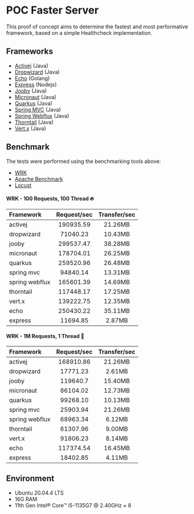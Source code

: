 # POC Faster Server
This proof of concept aims to determine the fastest and most performative framework, based on a simple Healthcheck implementation.

## Frameworks
- [Activej](https://activej.io/) (Java)
- [Dropwizard](https://www.dropwizard.io/) (Java)
- [Echo](https://echo.labstack.com/) (Golang)
- [Express](https://expressjs.com/) (Nodejs)
- [Jooby](https://jooby.io/) (Java)
- [Micronaut](https://micronaut.io/) (Java)
- [Quarkus](https://quarkus.io/) (Java)
- [Spring MVC](https://docs.spring.io/spring-framework/docs/3.2.x/spring-framework-reference/html/mvc.html) (Java)
- [Spring Webflux](https://docs.spring.io/spring-framework/docs/current/reference/html/web-reactive.html) (Java)
- [Thorntail](https://thorntail.io/) (Java)
- [Vert.x](https://vertx.io/) (Java)

## Benchmark
The tests were performed using the benchmarking tools above:
- [WRK](https://github.com/wg/wrk)
- [Apache Benchmark](https://httpd.apache.org/docs/2.4/programs/ab.html)
- [Locust](https://github.com/locustio/locust)

#### WRK - 100 Requests, 100 Thread :fire:

| Framework     | Request/sec   | Transfer/sec  |
|   :-          |       :-:     |       :-:     |
| activej       | 190935.59     | 21.26MB       |
| dropwizard    | 71040.23      | 10.43MB       |
| jooby         | 299537.47     | 38.28MB       |
| micronaut     | 178704.01     | 26.25MB       |
| quarkus       | 259520.96     | 26.48MB       |
| spring mvc    | 94840.14      | 13.31MB       |
| spring webflux| 165601.39     | 14.69MB       |
| thorntail     | 117448.17     | 17.25MB       |
| vert.x        | 139222.75     | 12.35MB       |
| echo          | 250430.22     | 35.11MB       |
| express       | 11694.85      | 2.87MB        |

#### WRK - 1M Requests, 1 Thread :rocket:

| Framework     | Request/sec   | Transfer/sec  |
|   :-          |       :-:     |       :-:     |
| activej       | 168910.86     | 21.26MB       |
| dropwizard    | 17771.23      | 2.61MB        |
| jooby         | 119640.7      | 15.40MB       |
| micronaut     | 86104.02      | 12.73MB       |
| quarkus       | 99268.10      | 10.13MB       |
| spring mvc    | 25903.94      | 21.26MB       |
| spring webflux| 68963.34      | 6.12MB        |
| thorntail     | 61307.96      | 9.00MB        |
| vert.x        | 91806.23      | 8.14MB        |
| echo          | 117374.54     | 16.45MB       |
| express       | 18402.85      | 4.11MB        |

## Environment
- Ubuntu 20.04.4 LTS
- 16G RAM
- 11th Gen Intel® Core™ i5-1135G7 @ 2.40GHz × 8 
